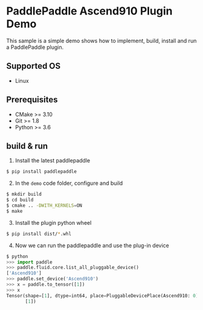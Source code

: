 # PaddlePaddle Ascend910 Plugin Demo

This sample is a simple demo shows how to implement, build, install and run a PaddlePaddle plugin.

## Supported OS

- Linux

## Prerequisites

- CMake >= 3.10
- Git >= 1.8
- Python >= 3.6

## build & run 

1. Install the latest paddlepaddle

```bash
$ pip install paddlepaddle
```

2. In the `demo` code folder, configure and build

```bash
$ mkdir build
$ cd build
$ cmake .. -DWITH_KERNELS=ON
$ make
```

3. Install the plugin python wheel

```bash
$ pip install dist/*.whl
```

4. Now we can run the paddlepaddle and use the plug-in device

```python
$ python
>>> import paddle
>>> paddle.fluid.core.list_all_pluggable_device()
['Ascend910']
>>> paddle.set_device('Ascend910')
>>> x = paddle.to_tensor([1])
>>> x
Tensor(shape=[1], dtype=int64, place=PluggableDevicePlace(Ascend910: 0), stop_gradient=True,
       [1])
```
